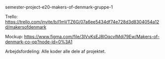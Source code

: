 semester-project-e20-makers-of-denmark-gruppe-1

Trello: https://trello.com/invite/b/l1mVTZ6G/07a6ee5434df74e728d3d8304054a12d/makersofdenmark

Mockup: https://www.figma.com/file/3IVvKsEJ8lOqcvIMdi79Ew/Makers-of-denmark-co-op?node-id=0%3A1

Arbejdsfordeling:
Alle koder alle dele af projektet.
